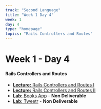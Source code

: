 ```yaml
---
track: "Second Language"
title: "Week 1 Day 4"
week: 1
day: 4
type: "homepage"
topics: "Rails Controllers and Routes"
---
```


# Week 1 - Day 4

#### Rails Controllers and Routes
- [**Lecture:** Rails Controllers and Routes I](/second-language/week-1/day-4/lecture-materials/rails-controllers-and-routing)
- [**Lecture:** Rails Controllers and Routes II](/second-language/week-1/day-4/lecture-materials/rails-controllers-and-routing-2)
- [**Lab:** Books App](/second-language/week-1/day-4/labs/books-app) - **Non Deliverable**
- [**Lab:** Tweetr](/second-language/week-1/day-4/labs/tweetr) - **Non Deliverable**

<!-- 

<hr>


### Lesson Recordings

- [**Intro to Rails Controllers & Routes**]()
- [**Intro to Rails Controllers & Routes Part 2**]()

-->
